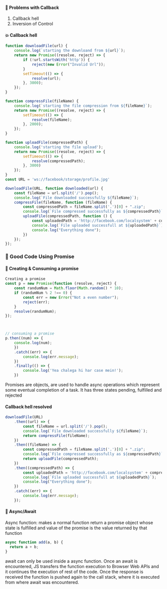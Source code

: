 #### 🫱 Problems with Callback

1.  Callback hell
2.  Inversion of Control

#### 💥 Callback hell
```js
function downloadFile(url) {
    console.log(`starting the downloand from ${url}`);
    return new Promise((resolve, reject) => {
        if (!url.startsWith('http')) {
            reject(new Error("Invalid Url"));
        }
        setTimeout(() => {
            resolve(url);
        }, 3000);
    });
}

function compressFile(fileName) {
    console.log(`starting the file compression from ${fileName}`);
    return new Promise((resolve, reject) => {
        setTimeout(() => {
            resolve(fileName);
        }, 2000);
    });
}

function uploadFile(compressedPath) {
    console.log('starting the file upload');
    return new Promise((resolve, reject) => {
        setTimeout(() => {
            resolve(compressedPath);
        }, 3000)
    });
}
const URL = 'ws://facebook/storage/profile.jpg'

downloadFile(URL, function downloaded(url) {
    const fileName = url.split('/').pop();
    console.log(`File downloaded successfully ${fileName}`);
    compressFile(fileName, function (fileName) {
        const compressedPath = fileName.split('.')[0] + ".zip";
        console.log(`File compressed successfully as ${compressedPath}`);
        uploadFile(compressedPath, function () {
            const uploadedPath = 'http://facebook.com/localsystem' + compressedPath;
            console.log(`File uploaded successfull at ${uploadedPath}`);
            console.log("Everything done");
        })
    });
});
```

### 🤝 Good Code Using Promise

#### 🥘 Creating & Consuming a promise

```js
Creating a promise
const p = new Promise(function (resolve, reject) {
    const randumNum = Math.floor(Math.random() * 10);
    if (randumNum % 2 !== 0) {
        const err = new Error("Not a even number");
        reject(err);
    }
    resolve(randumNum);
});



// consuming a promise
p.then((num) => {
    console.log(num);
    })
    .catch((err) => {
        console.log(err.message);
    })
    .finally(() => {
        console.log('Yea chalega hi har case mein!');
    })
```

Promises are objects, are used to handle async operations which represent some eventual completion of a task. It has three states pending, fulfilled and rejected

#### Callback hell resolved

```js
downloadFile(URL)
    .then((url) => {
        const fileName = url.split('/').pop();
        console.log(`File downloaded successfully ${fileName}`);
        return compressFile(fileName);
    })
    .then((fileName) => {
        const compressedPath = fileName.split('.')[0] + ".zip";
        console.log(`File compressed successfully as ${compressedPath}`);
        return uploadFile(compressedPath);
    })
    .then((compressedPath) => {
        const uploadedPath = 'http://facebook.com/localsystem' + compressedPath;
        console.log(`File uploaded successfull at ${uploadedPath}`);
        console.log("Everything done");
    })
    .catch((err) => {
        console.log(err.message);
    });
```

#### 🌊 Async/Await

Async function: makes a normal function return a promise object whose state is fulfilled and value of the promise is the value returned by that function

```js
async function add(a, b) {
  return a + b;
}
```

await can only be used inside a async function. Once an await is encountered, JS transfers the function execution to Browser Web APIs and it continues the execution of rest of the code. Once the response is received the function is pushed again to the call stack, where it is executed from where await was encountered.